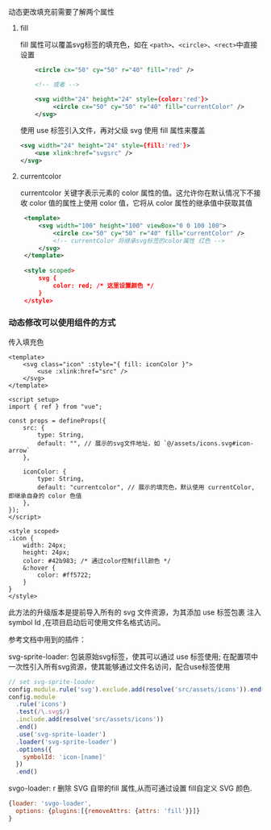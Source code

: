 动态更改填充前需要了解两个属性

1. fill
   
   fill 属性可以覆盖svg标签的填充色，如在 `<path>`、`<circle>`、`<rect>`中直接设置

    ```xml
        <circle cx="50" cy="50" r="40" fill="red" />

        <!-- 或者 -->

        <svg width="24" height="24" style={color:'red'}>
             <circle cx="50" cy="50" r="40" fill="currentColor" />
        </svg>
    ```

    使用 use 标签引入文件，再对父级 svg 使用 fill 属性来覆盖

    ```xml
    <svg width="24" height="24" style={fill:'red'}>
        <use xlink:href="svgsrc" />
    </svg>
    ```

2. currentcolor
   
   currentcolor 关键字表示元素的 color 属性的值。这允许你在默认情况下不接收 color 值的属性上使用 color 值，它将从 color 属性的继承值中获取其值

   ```xml
    <template>
        <svg width="100" height="100" viewBox="0 0 100 100">
            <circle cx="50" cy="50" r="40" fill="currentColor" />
            <!-- currentColor 将继承svg标签的color属性 红色 -->
        </svg>
    </template>
    
    <style scoped>
        svg {
            color: red; /* 这里设置颜色 */
        }
    </style>
   ```


### 动态修改可以使用组件的方式

传入填充色

```vue
<template>
    <svg class="icon" :style="{ fill: iconColor }">
        <use :xlink:href="src" />
    </svg>
</template>

<script setup>
import { ref } from "vue";

const props = defineProps({
    src: {
        type: String,
        default: "", // 展示的svg文件地址，如 `@/assets/icons.svg#icon-arrow`
    },

    iconColor: {
        type: String,
        default: "currentcolor", // 展示的填充色，默认使用 currentColor, 即继承自身的 color 色值
    },
});
</script>

<style scoped>
.icon {
    width: 24px;
    height: 24px;
    color: #42b983; /* 通过color控制fill颜色 */
    &:hover {
        color: #ff5722;
    }
}
</style>
```

此方法的升级版本是提前导入所有的 svg 文件资源，为其添加 use 标签包裹 注入 symbol Id ,在项目启动后可使用文件名格式访问。

[参考链接]:https://juejin.cn/post/6918723151732391950

参考文档中用到的插件：

svg-sprite-loader: 包装原始svg标签，使其可以通过 use 标签使用;
在配置项中一次性引入所有svg资源，使其能够通过文件名访问，配合use标签使用

```js
// set svg-sprite-loader
config.module.rule('svg').exclude.add(resolve('src/assets/icons')).end()
config.module
  .rule('icons')
  .test(/\.svg$/)
  .include.add(resolve('src/assets/icons'))
  .end()
  .use('svg-sprite-loader')
  .loader('svg-sprite-loader')
  .options({
    symbolId: 'icon-[name]'
  })
  .end()
```
svgo-loader: r 删除 SVG 自带的fill 属性,从而可通过设置 fill自定义 SVG 颜色.
```js
{loader: 'svgo-loader', 
  options: {plugins:[{removeAttrs: {attrs: 'fill'}}]}
}
```



